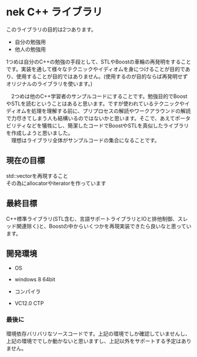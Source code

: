 # nek C++ ライブラリ
このライブラリの目的は2つあります。

* 自分の勉強用
* 他人の勉強用

 1つめは自分のC++の勉強の手段として、STLやBoostの車輪の再発明をすることです。実装を通して様々なテクニックやイディオムを身につけることが目的であり、使用することが目的ではありません。(使用するのが目的ならば再発明せずオリジナルのライブラリを使います。)  
  
　2つめは他のC++学習者のサンプルコードにすることです。勉強目的でBoostやSTLを読むということはあると思います。ですが使われているテクニックやイディオムを処理を理解する前に、プリプロセスの解読やワークアラウンドの解読で力尽きてしまう人も結構いるのではないかと思います。そこで、あえてポータビリティなどを犠牲にし、簡潔したコードでBoostやSTLを真似したライブラリを作成しようと思いました。  
　理想はライブラリ全体がサンプルコードの集合になることです。

## 現在の目標
std::vectorを再現すること  
その為にallocatorやiteratorを作っています

## 最終目標
C++標準ライブラリ(STL含む、言語サポートライブラリとIOと排他制御、スレッド関連除く)と、Boostの中からいくつかを再現実装できたら良いなと思っています。

## 開発環境
 * OS
  - windows 8 64bit
 * コンパイラ
  - VC12.0 CTP

### 最後に  
環境依存バリバリなソースコードです。上記の環境でしか確認していませんし、上記の環境ででしか動かないと思いますし、上記以外をサポートする予定はありません。